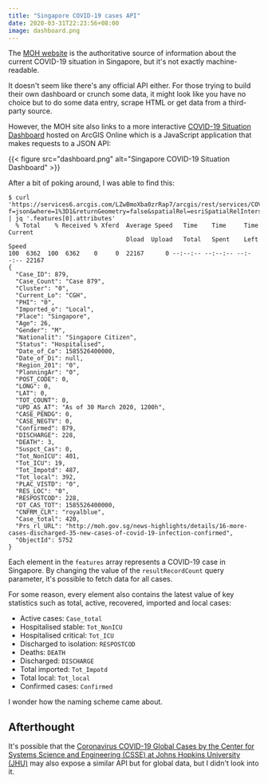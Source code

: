 ```yaml
---
title: "Singapore COVID-19 cases API"
date: 2020-03-31T22:23:56+08:00
image: dashboard.png
---
```


The [MOH website](https://www.moh.gov.sg/covid-19) is the authoritative source
of information about the current COVID-19 situation in Singapore, but it's not
exactly machine-readable.

It doesn't seem like there's any official API either. For those trying to build
their own dashboard or crunch some data, it might look like you have no choice
but to do some data entry, scrape HTML or get data from a third-party source.

However, the MOH site also links to a more interactive [COVID-19 Situation
Dashboard](https://experience.arcgis.com/experience/7e30edc490a5441a874f9efe67bd8b89)
hosted on ArcGIS Online which is a JavaScript application that makes
requests to a JSON API:

{{< figure src="dashboard.png" alt="Singapore COVID-19 Situation Dashboard" >}}

After a bit of poking around, I was able to find this:

```
$ curl 'https://services6.arcgis.com/LZwBmoXba0zrRap7/arcgis/rest/services/COVID_19_Prod_feature/FeatureServer/0/query?f=json&where=1%3D1&returnGeometry=false&spatialRel=esriSpatialRelIntersects&outFields=*&orderByFields=Case_ID%20desc&resultOffset=0&resultRecordCount=1' | jq '.features[0].attributes'
  % Total    % Received % Xferd  Average Speed   Time    Time     Time  Current
                                 Dload  Upload   Total   Spent    Left  Speed
100  6362  100  6362    0     0  22167      0 --:--:-- --:--:-- --:--:-- 22167
{
  "Case_ID": 879,
  "Case_Count": "Case 879",
  "Cluster": "0",
  "Current_Lo": "CGH",
  "PHI": "0",
  "Imported_o": "Local",
  "Place": "Singapore",
  "Age": 26,
  "Gender": "M",
  "Nationalit": "Singapore Citizen",
  "Status": "Hospitalised",
  "Date_of_Co": 1585526400000,
  "Date_of_Di": null,
  "Region_201": "0",
  "PlanningAr": "0",
  "POST_CODE": 0,
  "LONG": 0,
  "LAT": 0,
  "TOT_COUNT": 0,
  "UPD_AS_AT": "As of 30 March 2020, 1200h",
  "CASE_PENDG": 0,
  "CASE_NEGTV": 0,
  "Confirmed": 879,
  "DISCHARGE": 228,
  "DEATH": 3,
  "Suspct_Cas": 0,
  "Tot_NonICU": 401,
  "Tot_ICU": 19,
  "Tot_Impotd": 487,
  "Tot_local": 392,
  "PLAC_VISTD": "0",
  "RES_LOC": "0",
  "RESPOSTCOD": 228,
  "DT_CAS_TOT": 1585526400000,
  "CNFRM_CLR": "royalblue",
  "Case_total": 420,
  "Prs_rl_URL": "http://moh.gov.sg/news-highlights/details/16-more-cases-discharged-35-new-cases-of-covid-19-infection-confirmed",
  "ObjectId": 5752
}
```

Each element in the `features` array represents a COVID-19 case in Singapore. By
changing the value of the `resultRecordCount` query parameter, it's possible to
fetch data for all cases.

For some reason, every element also contains the latest value of key statistics
such as total, active, recovered, imported and local cases:

* Active cases: `Case_total`
* Hospitalised stable: `Tot_NonICU`
* Hospitalised critical: `Tot_ICU`
* Discharged to isolation: `RESPOSTCOD`
* Deaths: `DEATH`
* Discharged: `DISCHARGE`
* Total imported: `Tot_Impotd`
* Total local: `Tot_local`
* Confirmed cases: `Confirmed`

I wonder how the naming scheme came about.

## Afterthought

It's possible that the [Coronavirus COVID-19 Global Cases by the Center for
Systems Science and Engineering (CSSE) at Johns Hopkins University
(JHU)](https://gisanddata.maps.arcgis.com/apps/opsdashboard/index.html#/bda7594740fd40299423467b48e9ecf6)
may also expose a similar API but for global data, but I didn't look into it.
